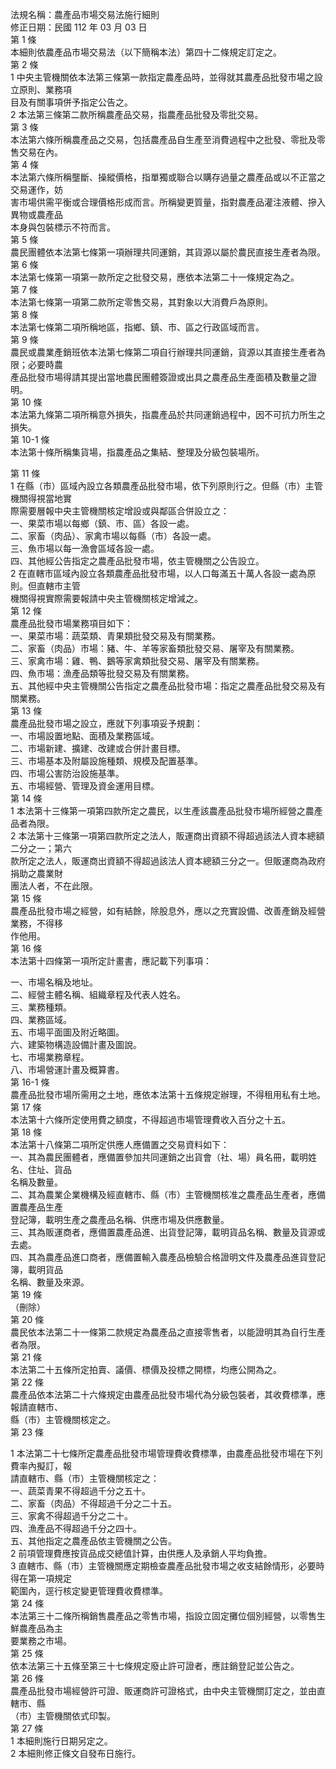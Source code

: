 法規名稱：農產品市場交易法施行細則  
修正日期：民國 112 年 03 月 03 日  
第 1 條  
本細則依農產品市場交易法（以下簡稱本法）第四十二條規定訂定之。  
第 2 條  
1 中央主管機關依本法第三條第一款指定農產品時，並得就其農產品批發市場之設立原則、業務項  
目及有關事項併予指定公告之。  
2 本法第三條第二款所稱農產品交易，指農產品批發及零批交易。  
第 3 條  
本法第六條所稱農產品之交易，包括農產品自生產至消費過程中之批發、零批及零售交易在內。  
第 4 條  
本法第六條所稱壟斷、操縱價格，指單獨或聯合以購存過量之農產品或以不正當之交易運作，妨  
害市場供需平衡或合理價格形成而言。所稱變更質量，指對農產品灌注液體、摻入異物或農產品  
本身與包裝標示不符而言。  
第 5 條  
農民團體依本法第七條第一項辦理共同運銷，其貨源以屬於農民直接生產者為限。  
第 6 條  
本法第七條第一項第一款所定之批發交易，應依本法第二十一條規定為之。  
第 7 條  
本法第七條第一項第二款所定零售交易，其對象以大消費戶為原則。  
第 8 條  
本法第七條第二項所稱地區，指鄉、鎮、市、區之行政區域而言。  
第 9 條  
農民或農業產銷班依本法第七條第二項自行辦理共同運銷，貨源以其直接生產者為限；必要時農  
產品批發市場得請其提出當地農民團體簽證或出具之農產品生產面積及數量之證明。  
第 10 條  
本法第九條第二項所稱意外損失，指農產品於共同運銷過程中，因不可抗力所生之損失。  
第 10-1 條  
本法第十條所稱集貨場，指農產品之集結、整理及分級包裝場所。  


第 11 條  
1 在縣（市）區域內設立各類農產品批發市場，依下列原則行之。但縣（市）主管機關得視當地實  
際需要層報中央主管機關核定增設或與鄰區合併設立之：  
一、果菜市場以每鄉（鎮、市、區）各設一處。  
二、家畜（肉品）、家禽市場以每縣（市）各設一處。  
三、魚市場以每一漁會區域各設一處。  
四、其他經公告指定之農產品批發市場，依主管機關之公告設立。  
2 在直轄市區域內設立各類農產品批發市場，以人口每滿五十萬人各設一處為原則。但直轄市主管  
機關得視實際需要報請中央主管機關核定增減之。  
第 12 條  
農產品批發市場業務項目如下：  
一、果菜市場：蔬菜類、青果類批發交易及有關業務。  
二、家畜（肉品）市場：豬、牛、羊等家畜類批發交易、屠宰及有關業務。  
三、家禽市場：雞、鴨、鵝等家禽類批發交易、屠宰及有關業務。  
四、魚市場：漁產品類等批發交易及有關業務。  
五、其他經中央主管機關公告指定之農產品批發市場：指定之農產品批發交易及有關業務。  
第 13 條  
農產品批發市場之設立，應就下列事項妥予規劃：  
一、市場設置地點、面積及業務區域。  
二、市場新建、擴建、改建或合併計畫目標。  
三、市場基本及附屬設施種類、規模及配置基準。  
四、市場公害防治設施基準。  
五、市場經營、管理及資金運用目標。  
第 14 條  
1 本法第十三條第一項第四款所定之農民，以生產該農產品批發市場所經營之農產品者為限。  
2 本法第十三條第一項第四款所定之法人，販運商出資額不得超過該法人資本總額二分之一；第六  
款所定之法人，販運商出資額不得超過該法人資本總額三分之一。但販運商為政府捐助之農業財  
團法人者，不在此限。  
第 15 條  
農產品批發市場之經營，如有結餘，除股息外，應以之充實設備、改善產銷及經營業務，不得移  
作他用。  
第 16 條  
本法第十四條第一項所定計畫書，應記載下列事項：  


一、市場名稱及地址。  
二、經營主體名稱、組織章程及代表人姓名。  
三、業務種類。  
四、業務區域。  
五、市場平面圖及附近略圖。  
六、建築物構造設備計畫及圖說。  
七、市場業務章程。  
八、市場營運計畫及概算書。  
第 16-1 條  
農產品批發市場所需用之土地，應依本法第十五條規定辦理，不得租用私有土地。  
第 17 條  
本法第十六條所定使用費之額度，不得超過市場管理費收入百分之十五。  
第 18 條  
本法第十八條第二項所定供應人應備置之交易資料如下：  
一、其為農民團體者，應備置參加共同運銷之出貨會（社、場）員名冊，載明姓名、住址、貨品  
名稱及數量。  
二、其為農業企業機構及經直轄市、縣（市）主管機關核准之農產品生產者，應備置農產品生產  
登記簿，載明生產之農產品名稱、供應市場及供應數量。  
三、其為販運商者，應備置農產品進、出貨登記簿，載明貨品名稱、數量及貨源或去處。  
四、其為農產品進口商者，應備置輸入農產品檢驗合格證明文件及農產品進貨登記簿，載明貨品  
名稱、數量及來源。  
第 19 條  
（刪除）  
第 20 條  
農民依本法第二十一條第二款規定為農產品之直接零售者，以能證明其為自行生產者為限。  
第 21 條  
本法第二十五條所定拍賣、議價、標價及投標之開標，均應公開為之。  
第 22 條  
農產品依本法第二十六條規定由農產品批發市場代為分級包裝者，其收費標準，應報請直轄市、  
縣（市）主管機關核定之。  
第 23 條  


1 本法第二十七條所定農產品批發市場管理費收費標準，由農產品批發市場在下列費率內擬訂，報  
請直轄市、縣（市）主管機關核定之：  
一、蔬菜青果不得超過千分之五十。  
二、家畜（肉品）不得超過千分之二十五。  
三、家禽不得超過千分之二十。  
四、漁產品不得超過千分之四十。  
五、其他指定之農產品依主管機關之公告。  
2 前項管理費應按貨品成交總值計算，由供應人及承銷人平均負擔。  
3 直轄市、縣（市）主管機關應定期檢查農產品批發市場之收支結餘情形，必要時得在第一項規定  
範圍內，逕行核定變更管理費收費標準。  
第 24 條  
本法第三十二條所稱銷售農產品之零售市場，指設立固定攤位個別經營，以零售生鮮農產品為主  
要業務之市場。  
第 25 條  
依本法第三十五條至第三十七條規定廢止許可證者，應註銷登記並公告之。  
第 26 條  
農產品批發市場經營許可證、販運商許可證格式，由中央主管機關訂定之，並由直轄市、縣  
（市）主管機關依式印製。  
第 27 條  
1 本細則施行日期另定之。  
2 本細則修正條文自發布日施行。  


